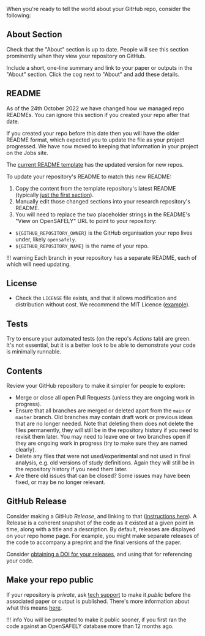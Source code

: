 When you're ready to tell the world about your GitHub repo, consider the following:

## About Section
Check that the "About" section is up to date.
People will see this section prominently when they view your repository on GitHub.

Include a short, one-line summary and link to your paper or outputs in the "About" section.
Click the cog next to "About" and add these details.


## README
As of the 24th October 2022 we have changed how we managed repo READMEs.
You can ignore this section if you created your repo after that date.

If you created your repo before this date then you will have the older README format, which expected you to update the file as your project progressed.
We have now moved to keeping that information in your project on the Jobs site.

The [current README template](https://github.com/opensafely/research-template/blob/main/README.md) has the updated version for new repos.

To update your repository's README to match this new README:

1. Copy the content from the template repository's latest README (typically [just the first section](https://github.com/opensafely/research-template/blob/main/README.md?plain=1#L1-L10)).
1. Manually edit those changed sections into your research repository's README.
1. You will need to replace the two placeholder strings in the README's "View on OpenSAFELY" URL to point to your repository:

* `${GITHUB_REPOSITORY_OWNER}` is the GitHub organisation your repo lives under, likely `opensafely`.
* `${GITHUB_REPOSITORY_NAME}` is the name of your repo.

!!! warning
    Each branch in your repository has a separate README, each of which will need updating.


## License
* Check the `LICENSE` file exists, and that it allows modification and distribution without cost. We recommend the MIT Licence ([example](https://github.com/opensafely/risk-factors-research/blob/main/LICENSE)).


## Tests
Try to ensure your automated tests (on the repo's _Actions_ tab) are green.
It's not essential, but it is a better look to be able to demonstrate your code is minimally runnable.


## Contents
Review your GitHub repository to make it simpler for people to explore:

* Merge or close all open Pull Requests (unless they are ongoing work in progress).
* Ensure that all branches are merged or deleted apart from the `main` or `master` branch. Old branches may contain draft work or previous ideas that are no longer needed. Note that deleting them does not delete the files permanently, they will still be in the repository history if you need to revisit them later. You may need to leave one or two branches open if they are ongoing work in progress (try to make sure they are named clearly).
* Delete any files that were not used/experimental and not used in final analysis, e.g. old versions of study definitions. Again they will still be in the repository history if you need them later.
* Are there old issues that can be closed? Some issues may have been fixed, or may be no longer relevant.


## GitHub Release
Consider making a GitHub _Release_, and linking to that ([instructions here](https://docs.github.com/en/github/administering-a-repository/releasing-projects-on-github/managing-releases-in-a-repository)).
A Release is a coherent snapshot of the code as it existed at a given point in time, along with a title and a description.
By default, releases are displayed on your repo home page.
For example, you might make separate releases of the code to accompany a preprint and the final versions of the paper.

Consider [obtaining a DOI for your releases](https://guides.github.com/activities/citable-code/), and using that for referencing your code.


## Make your repo public
If your repository is *private*, ask [tech support](how-to-get-help.md) to make it *public* before the associated paper or output is published.
There's more information about what this means [here](repositories.md#repository-visibility).

!!! info
    You will be prompted to make it public sooner, if you first ran the code against an OpenSAFELY database more than 12 months ago.
